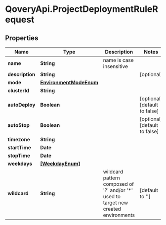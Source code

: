 # QoveryApi.ProjectDeploymentRuleRequest

## Properties

Name | Type | Description | Notes
------------ | ------------- | ------------- | -------------
**name** | **String** | name is case insensitive | 
**description** | **String** |  | [optional] 
**mode** | [**EnvironmentModeEnum**](EnvironmentModeEnum.md) |  | 
**clusterId** | **String** |  | 
**autoDeploy** | **Boolean** |  | [optional] [default to false]
**autoStop** | **Boolean** |  | [optional] [default to false]
**timezone** | **String** |  | 
**startTime** | **Date** |  | 
**stopTime** | **Date** |  | 
**weekdays** | [**[WeekdayEnum]**](WeekdayEnum.md) |  | 
**wildcard** | **String** | wildcard pattern composed of &#39;?&#39; and/or &#39;*&#39; used to target new created environments | [default to &#39;&#39;]


